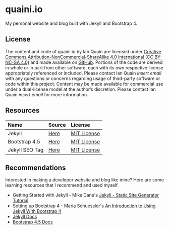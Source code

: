 # quaini.io
My personal website and blog built with Jekyll and Bootstrap 4.

## License
The content and code of quaini.io by Ian Quain are licensed under [Creative Commons Attribution-NonCommercial-ShareAlike 4.0 International (CC BY-NC-SA 4.0)](https://creativecommons.org/licenses/by-nc-sa/4.0/) and made available on [GitHub](https://www.github.com/quaini/personal-website). Portions of the code are derived in whole or in part from other software, each with its own respective license appropriately referenced or included. Please contact Ian Quain *insert email* with any questions or concerns regarding usage of third-party software or code within this project. Content may be made available for commercial use under a dual-license model at the author’s discretion. Please contact Ian Quain *insert email* for more information.

## Resources

| Name | Source | License |
| :--- | :--- | :--- |
| Jekyll | [Here](https://jekyllrb.com/) | [MIT License](https://github.com/jekyll/jekyll/blob/master/LICENSE) |
| Bootstrap 4.5 | [Here](https://getbootstrap.com/) | [MIT License](https://github.com/twbs/bootstrap/blob/main/LICENSE) |
| Jekyll SEO Tag | [Here](https://github.com/jekyll/jekyll-seo-tag) | [MIT License](https://github.com/jekyll/jekyll-seo-tag/blob/master/LICENSE.txt) |

## Recommendations
Interested in making a developer website and blog like mine? Here are some learning resources that I recommend and used myself.
- Getting Started with Jekyll - Mike Dane's [Jekyll - Static Site Generator Tutorial](https://www.youtube.com/playlist?list=PLLAZ4kZ9dFpOPV5C5Ay0pHaa0RJFhcmcB)
- Setting up Bootstrap 4 - Maria Schuessler's [An Introduction to Using Jekyll With Bootstrap 4](https://medium.com/better-programming/an-introduction-to-using-jekyll-with-bootstrap-4-6f2433afeda9#:~:text=Import%20Bootstrap%20into%20the%20project&text=The%20empty%20front%20matter%20at,the%20SCSS%20into%20CSS%20automatically.&text=%2D%2D%2D%40import%20%22main%22%3B,CSS%20from%20the%20assets%20folder.)
- [Jekyll Docs](https://jekyllrb.com/docs/)
- [Bootstrap 4.5 Docs](https://getbootstrap.com/docs/4.5/getting-started/introduction/)
